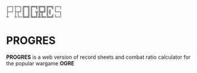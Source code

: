 ```
┌─┐┬─┐╔═╗╔═╗╦═╗╔═╗┌─┐
├─┘├┬┘║ ║║ ╦╠╦╝║╣ └─┐
┴  ┴└─╚═╝╚═╝╩╚═╚═╝└─┘
```

# PROGRES

**PROGRES** is a web version of record sheets and combat ratio calculator for the popular wargame **OGRE**
